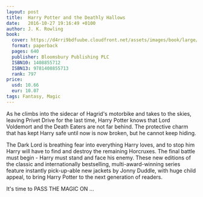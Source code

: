 ```yaml
---
layout: post
title:  Harry Potter and the Deathly Hallows
date:   2016-10-27 19:16:49 +0100
author: J. K. Rowling
book: 
  cover: https://d4rri9bdfuube.cloudfront.net/assets/images/book/large/9781/4088/9781408855713.jpg
  format: paperback
  pages: 640
  publisher: Bloomsbury Publishing PLC
  ISBN10: 1408855712
  ISBN13: 9781408855713
  rank: 797
price: 
  usd: 10.66
  eur: 10.07
tags: Fantasy, Magic
---
```


As he climbs into the sidecar of Hagrid's motorbike and takes to the skies, leaving Privet Drive for the last time, Harry Potter knows that Lord Voldemort and the Death Eaters are not far behind. The protective charm that has kept Harry safe until now is now broken, but he cannot keep hiding. 

The Dark Lord is breathing fear into everything Harry loves, and to stop him Harry will have to find and destroy the remaining Horcruxes. The final battle must begin - Harry must stand and face his enemy. These new editions of the classic and internationally bestselling, multi-award-winning series feature instantly pick-up-able new jackets by Jonny Duddle, with huge child appeal, to bring Harry Potter to the next generation of readers. 

It's time to PASS THE MAGIC ON ...